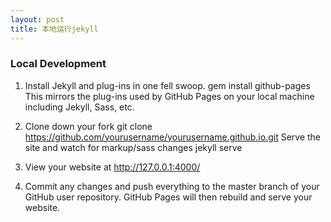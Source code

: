 ```yaml
---
layout: post
title: 本地运行jekyll
---
```


 
### Local Development

1. Install Jekyll and plug-ins in one fell swoop. gem install github-pages This mirrors the plug-ins used by GitHub Pages on your local machine including Jekyll, Sass, etc.

2. Clone down your fork git clone https://github.com/yourusername/yourusername.github.io.git
Serve the site and watch for markup/sass changes jekyll serve

3. View your website at http://127.0.0.1:4000/

4. Commit any changes and push everything to the master branch of your GitHub user repository. GitHub Pages will then rebuild and serve your website.

